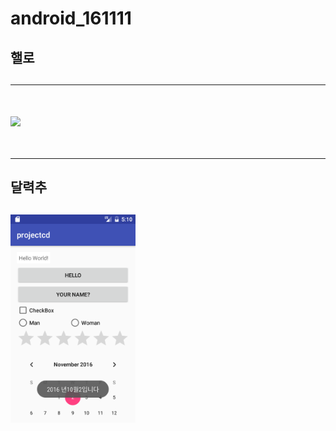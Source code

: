 # android_161111
<H2>핼로<H2>
<HR>
<br>
<img src = "https://github.com/ccc3132/android_161111/blob/master/app/Camera/1%EB%B2%88.png?raw=true" width=200>
<br>
<br>
<HR>
<H2>달력추<H2>
<img src = "https://github.com/ccc3132/android_161111/blob/master/app/src/main/java/com/example/a403/projectcd/Camara/Screenshot_1479445844.png?raw=true" width=200>
